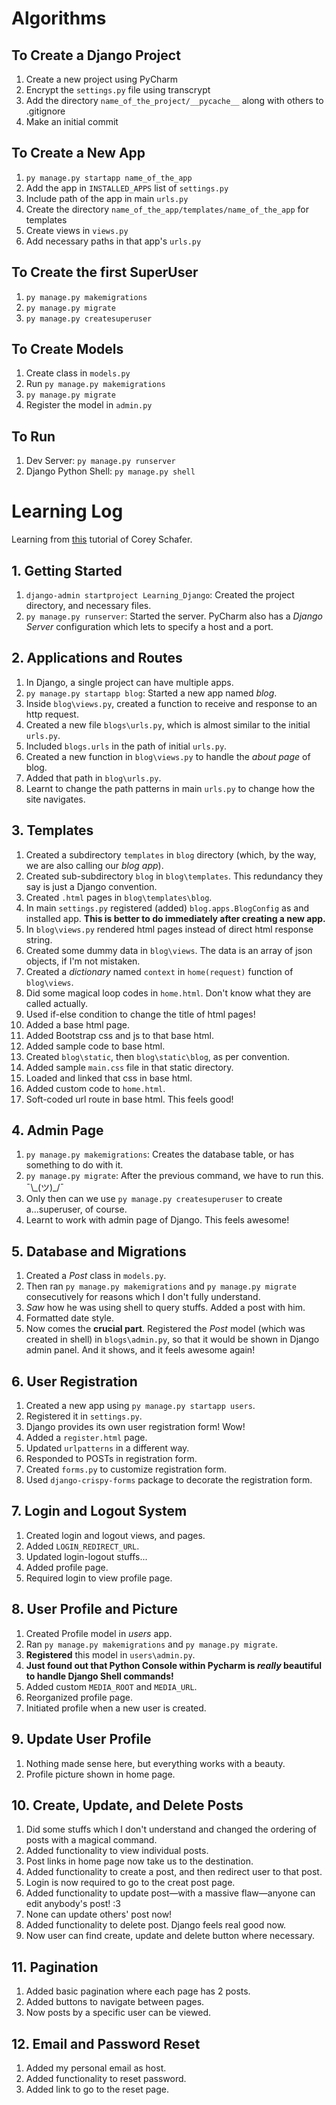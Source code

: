 # Algorithms

## To Create a Django Project
1. Create a new project using PyCharm
2. Encrypt the `settings.py` file using transcrypt
3. Add the directory `name_of_the_project/__pycache__` along with others to .gitignore
4. Make an initial commit



## To Create a New App
1. `py manage.py startapp name_of_the_app`
2. Add the app in `INSTALLED_APPS` list of `settings.py`
3. Include path of the app in main `urls.py`
4. Create the directory `name_of_the_app/templates/name_of_the_app` for templates
5. Create views in `views.py`
6. Add necessary paths in that app's `urls.py`



## To Create the first SuperUser
1. `py manage.py makemigrations`
2. `py manage.py migrate`
3. `py manage.py createsuperuser`



## To Create Models
1. Create class in `models.py`
2. Run `py manage.py makemigrations`
3. `py manage.py migrate`
4. Register the model in `admin.py`



## To Run
1. Dev Server: `py manage.py runserver`
2. Django Python Shell: `py manage.py shell`




# Learning Log

Learning from [this](https://www.youtube.com/playlist?list=PL-osiE80TeTtoQCKZ03TU5fNfx2UY6U4p) tutorial of Corey Schafer.



## 1. Getting Started
1. `django-admin startproject Learning_Django`: Created the project directory, and necessary files.
1. `py manage.py runserver`: Started the server. PyCharm also has a *Django Server* configuration which lets to specify a host and a port.



## 2. Applications and Routes
1. In Django, a single project can have multiple apps.
1. `py manage.py startapp blog`: Started a new app named *blog*.
1. Inside `blog\views.py`, created a function to receive and response to an http request.
1. Created a new file `blogs\urls.py`, which is almost similar to the initial `urls.py`.
1. Included `blogs.urls` in the path of initial `urls.py`.
1. Created a new function in `blog\views.py` to handle the *about page* of blog.
1. Added that path in `blog\urls.py`.
1. Learnt to change the path patterns in main `urls.py` to change how the site navigates.



## 3. Templates
1. Created a subdirectory `templates` in `blog` directory (which, by the way, we are also calling our *blog app*).
1. Created sub-subdirectory `blog` in `blog\templates`. This redundancy they say is just a Django convention.
1. Created `.html` pages in `blog\templates\blog`.
1. In main `settings.py` registered (added) `blog.apps.BlogConfig` as and installed app. **This is better to do immediately after creating a new app.**
1. In `blog\views.py` rendered html pages instead of direct html response string.
1. Created some dummy data in `blog\views`. The data is an array of json objects, if I'm not mistaken.
1. Created a *dictionary* named `context` in `home(request)` function of `blog\views`.
1. Did some magical loop codes in `home.html`. Don't know what they are called actually.
1. Used if-else condition to change the title of html pages!
1. Added a base html page.
1. Added Bootstrap css and js to that base html.
1. Added sample code to base html.
1. Created `blog\static`, then `blog\static\blog`, as per convention.
1. Added sample `main.css` file in that static directory.
1. Loaded and linked that css in base html.
1. Added custom code to `home.html`.
1. Soft-coded url route in base html. This feels good!



## 4. Admin Page
1. `py manage.py makemigrations`: Creates the database table, or has something to do with it.
1. `py manage.py migrate`: After the previous command, we have to run this. ¯\\\_(ツ)_/¯
1. Only then can we use `py manage.py createsuperuser` to create a...superuser, of course.
1. Learnt to work with admin page of Django. This feels awesome!



## 5. Database and Migrations
1. Created a *Post* class in `models.py`.
1. Then ran `py manage.py makemigrations` and `py manage.py migrate` consecutively for reasons which I don't fully understand.
1. *Saw* how he was using shell to query stuffs. Added a post with him.
1. Formatted date style.
1. Now comes the **crucial part**. Registered the *Post* model (which was created in shell) in `blogs\admin.py`, so that it would be shown in Django admin panel. And it shows, and it feels awesome again!



## 6. User Registration
1. Created a new app using `py manage.py startapp users`.
1. Registered it in `settings.py`.
1. Django provides its own user registration form! Wow!
1. Added a `register.html` page.
1. Updated `urlpatterns` in a different way.
1. Responded to POSTs in registration form.
1. Created `forms.py` to customize registration form.
1. Used `django-crispy-forms` package to decorate the registration form.



## 7. Login and Logout System
1. Created login and logout views, and pages.
1. Added `LOGIN_REDIRECT_URL`.
1. Updated login-logout stuffs...
1. Added profile page.
1. Required login to view profile page.



## 8. User Profile and Picture
1. Created Profile model in *users* app.
1. Ran `py manage.py makemigrations` and `py manage.py migrate`.
1. **Registered** this model in `users\admin.py`.
1. **Just found out that Python Console within Pycharm is *really* beautiful to handle Django Shell commands!**
1. Added custom `MEDIA_ROOT` and `MEDIA_URL`.
1. Reorganized profile page.
1. Initiated profile when a new user is created.



## 9. Update User Profile
1. Nothing made sense here, but everything works with a beauty.
1. Profile picture shown in home page.



## 10. Create, Update, and Delete Posts
1. Did some stuffs which I don't understand and changed the ordering of posts with a magical command.
1. Added functionality to view individual posts.
1. Post links in home page now take us to the destination.
1. Added functionality to create a post, and then redirect user to that post.
1. Login is now required to go to the creat post page.
1. Added functionality to update post—with a massive flaw—anyone can edit anybody's post! :3
1. None can update others' post now!
1. Added functionality to delete post. Django feels real good now.
1. Now user can find create, update and delete button where necessary.



## 11. Pagination
1. Added basic pagination where each page has 2 posts.
1. Added buttons to navigate between pages.
1. Now posts by a specific user can be viewed.



## 12. Email and Password Reset
1. Added my personal email as host.
1. Added functionality to reset password.
1. Added link to go to the reset page.

